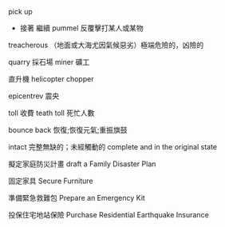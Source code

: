 pick up
- 接著 繼續 
pummel 反覆擊打某人或某物

treacherous （地面或大海尤因氣候惡劣）極端危險的，凶險的

quarry 採石場  miner 礦工

直升機 helicopter chopper

epicentrev 震央


toll 收費 teath toll 死忙人數


bounce back 恢復;恢復元氣;重振旗鼓


intact 完整無缺的；未經觸動的 complete and in the original state

擬定家庭防災計畫 draft a Family Disaster Plan

固定家具 Secure Furniture

準備緊急救難包 Prepare an Emergency Kit

投保住宅地站保險 Purchase Residential Earthquake Insurance
